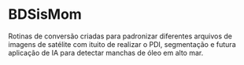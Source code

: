 # BDSisMom
Rotinas de conversão criadas para padronizar diferentes arquivos de imagens de satélite com ituito de realizar o PDI, 
segmentação e futura aplicação de IA para detectar manchas de óleo em alto mar.
